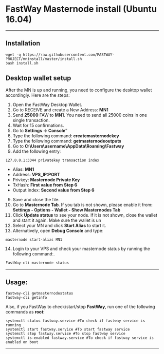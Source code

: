 # FastWay Masternode install (Ubuntu 16.04)
***

## Installation
```
wget -q https://raw.githubusercontent.com/FASTWAY-PROJECT/mninstall/master/install.sh
bash install.sh
```

## Desktop wallet setup

After the MN is up and running, you need to configure the desktop wallet accordingly. Here are the steps:  
1. Open the FastWay Desktop Wallet.  
2. Go to RECEIVE and create a New Address: **MN1**  
3. Send **25000** FAW to **MN1**. You need to send all 25000 coins in one single transaction.
4. Wait for 15 confirmations.  
5. Go to **Settings -> Console"**  
6. Type the following command: **createmasternodekey**
7. Type the following command: **getmasternodeoutputs**
8. Go to  **C:\Users\username\AppData\Roaming\Fastway**
9. Add the following entry:
```
127.0.0.1:3344 privatekey transaction index
```
* Alias: **MN1**
* Address: **VPS_IP:PORT**
* Privkey: **Masternode Private Key**
* TxHash: **First value from Step 6**
* Output index:  **Second value from Step 6**
9. Save and close the file.
10. Go to **Masternode Tab**. If you tab is not shown, please enable it from: **Settings - Options - Wallet - Show Masternodes Tab**
11. Click **Update status** to see your node. If it is not shown, close the wallet and start it again. Make sure the wallet is un
12. Select your MN and click **Start Alias** to start it.
13. Alternatively, open **Debug Console** and type:
```
masternode start-alias MN1
```
14. Login to your VPS and check your masternode status by running the following command:.
```
FastWay-cli masternode status
```
***

## Usage:
```
fastway-cli getmasternodestatus  
fastway-cli getinfo
```
Also, if you FastWay to check/start/stop **FastWay**, run one of the following commands as **root**:

```
systemctl status fastway.service #To check if fastway service is running  
systemctl start fastway.service #To start fastway service  
systemctl stop fastway.service #To stop fastway service  
systemctl is-enabled fastway.service #To check if fastway service is enabled on boot  
```  
***
